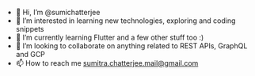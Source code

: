 - 👋 Hi, I’m @sumichatterjee
- 👀 I’m interested in learning new technologies, exploring and coding snippets
- 🌱 I’m currently learning Flutter and a few other stuff too :)
- 💞️ I’m looking to collaborate on anything related to REST APIs, GraphQL and GCP 
- 📫 How to reach me sumitra.chatterjee.mail@gmail.com

<!---
sumichatterjee/sumichatterjee is a ✨ special ✨ repository because its `README.md` (this file) appears on your GitHub profile.
You can click the Preview link to take a look at your changes.
--->
